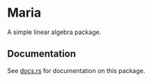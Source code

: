 # Maria

A simple linear algebra package.

## Documentation

See [docs.rs](https://docs.rs/maria-linalg/) for documentation on this package.